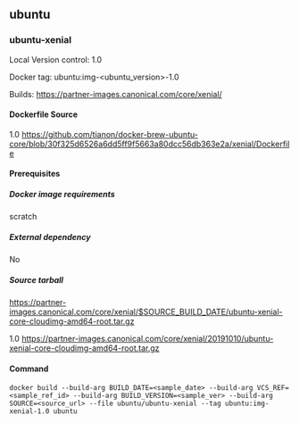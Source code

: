 ## ubuntu
### ubuntu-xenial
Local Version control: 1.0

Docker tag: ubuntu:img-<ubuntu_version>-1.0

Builds: https://partner-images.canonical.com/core/xenial/

#### Dockerfile Source
1.0 https://github.com/tianon/docker-brew-ubuntu-core/blob/30f325d6526a6dd5ff9f5663a80dcc56db363e2a/xenial/Dockerfile

#### Prerequisites
##### Docker image requirements
scratch

##### External dependency
No

##### Source tarball
https://partner-images.canonical.com/core/xenial/$SOURCE_BUILD_DATE/ubuntu-xenial-core-cloudimg-amd64-root.tar.gz

1.0 https://partner-images.canonical.com/core/xenial/20191010/ubuntu-xenial-core-cloudimg-amd64-root.tar.gz

#### Command
`docker build --build-arg BUILD_DATE=<sample_date> --build-arg VCS_REF=<sample_ref_id> --build-arg BUILD_VERSION=<sample_ver> --build-arg SOURCE=<source_url> --file ubuntu/ubuntu-xenial --tag ubuntu:img-xenial-1.0 ubuntu`